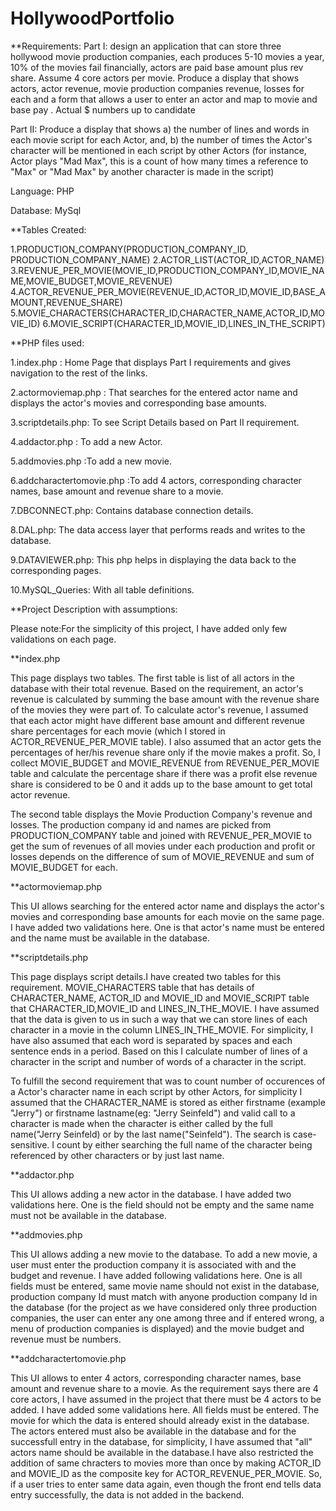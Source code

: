 # HollywoodPortfolio

**Requirements:
Part I: design an application that can store three hollywood movie production companies, each produces 5-10 movies a year, 10% of the movies fail financially, actors are paid base amount plus rev share. Assume 4 core actors per movie. Produce a display that shows actors, actor revenue, movie production companies revenue, losses for each and a form that allows a user to enter an actor and map to movie and base pay . Actual $ numbers up to candidate

Part II: Produce a display that shows a) the number of lines and words in each movie script for each Actor, and,  b) the number of times the Actor's character will be mentioned in each script by other Actors (for instance, Actor plays "Mad Max", this is a count of how many times a reference to "Max" or "Mad Max" by another character is made in the script)

Language: PHP

Database: MySql

**Tables Created: 

1.PRODUCTION_COMPANY(PRODUCTION_COMPANY_ID, PRODUCTION_COMPANY_NAME)
2.ACTOR_LIST(ACTOR_ID,ACTOR_NAME)
3.REVENUE_PER_MOVIE(MOVIE_ID,PRODUCTION_COMPANY_ID,MOVIE_NAME,MOVIE_BUDGET,MOVIE_REVENUE)
4.ACTOR_REVENUE_PER_MOVIE(REVENUE_ID,ACTOR_ID,MOVIE_ID,BASE_AMOUNT,REVENUE_SHARE)
5.MOVIE_CHARACTERS(CHARACTER_ID,CHARACTER_NAME,ACTOR_ID,MOVIE_ID)
6.MOVIE_SCRIPT(CHARACTER_ID,MOVIE_ID,LINES_IN_THE_SCRIPT)

**PHP files used:

1.index.php : Home Page that displays Part I requirements and gives navigation to the rest of the links.

2.actormoviemap.php : That searches for the entered actor name and displays the actor's movies and corresponding base amounts.

3.scriptdetails.php: To see Script Details based on Part II requirement.

4.addactor.php : To add a new Actor.

5.addmovies.php :To add a new movie.

6.addcharactertomovie.php :To add 4 actors, corresponding character names, base amount and revenue share to a movie.

7.DBCONNECT.php: Contains database connection details.

8.DAL.php: The data access layer that performs reads and writes to the database.

9.DATAVIEWER.php: This php helps in displaying the data back to the corresponding pages.

10.MySQL_Queries: With all table definitions.

**Project Description with assumptions:

Please note:For the simplicity of this project, I have added only few validations on each page.

**index.php

This page displays two tables. The first table is list of all actors in the database with their total revenue. Based on the requirement, an actor's revenue is calculated by summing the base amount with the revenue share of the movies they were part of. To calculate actor's revenue, I assumed that each actor might have different base amount and different revenue share percentages for each movie (which I stored in ACTOR_REVENUE_PER_MOVIE table). I also assumed that an actor gets the percentages of her/his revenue share only if the movie makes a profit. So, I collect MOVIE_BUDGET and MOVIE_REVENUE from REVENUE_PER_MOVIE table and calculate the percentage share if there was a profit else revenue share is considered to be 0 and it adds up to the base amount to get total actor revenue.

The second table displays the Movie Production Company's revenue and losses. The production company id and names are picked from PRODUCTION_COMPANY table and joined with REVENUE_PER_MOVIE to get the sum of revenues of all movies under each production and profit or losses depends on the difference of sum of MOVIE_REVENUE and sum of MOVIE_BUDGET for each.

**actormoviemap.php 

This UI allows searching for the entered actor name and displays the actor's movies and corresponding base amounts for each movie on the same page. I have added two validations here. One is that actor's name must be entered and the name must be available in the database.

**scriptdetails.php

This page displays script details.I have created two tables for this requirement. MOVIE_CHARACTERS table that has details of CHARACTER_NAME, ACTOR_ID and MOVIE_ID and MOVIE_SCRIPT table that CHARACTER_ID,MOVIE_ID and LINES_IN_THE_MOVIE. I have assumed that the data is given to us in such a way that we can store lines of each character in a movie in the column LINES_IN_THE_MOVIE. For simplicity, I have also assumed that each word is separated by spaces and each sentence ends in a period. Based on this I calculate number of lines of a character in the script and number of words of a character in the script. 

To fulfill the second requirement that was to count number of occurences of a Actor's character name in each script by other Actors, for simplicity I assumed that the CHARACTER_NAME is stored as either firstname (example "Jerry") or firstname lastname(eg: "Jerry Seinfeld") and valid call to a character is made when the character is either called by the full name("Jerry Seinfeld) or by the last name("Seinfeld"). The search is case-sensitive. I count by either searching the full name of the character being referenced by other characters or by just last name.  

**addactor.php

This UI allows adding a new actor in the database. I have added two validations here. One is the field should not be empty and the same name must not be available in the database.

**addmovies.php

This UI allows adding a new movie to the database. To add a new movie, a user must enter the production company it is associated with and the budget and revenue. I have added following validations here. One is all fields must be entered, same movie name should not exist in the database, production company Id must match with anyone production company Id in the database (for the project as we have considered only three production companies, the user can enter any one among three and if entered wrong, a menu of production companies is displayed) and the movie budget and revenue must be numbers.

**addcharactertomovie.php 

This UI allows to enter 4 actors, corresponding character names, base amount and revenue share to a movie. As the requirement says there are 4 core actors, I have assumed in the project that there must be 4 actors to be added.
I have added some validations here. All fields must be entered. The movie for which the data is entered should already exist in the database. The actors entered must also be available in the database and for the successfull entry in the database, for simplicity, I have assumed that "all" actors name should be available in the database.I have also restricted the addition of same chracters to movies more than once by making ACTOR_ID and MOVIE_ID as the composite key for ACTOR_REVENUE_PER_MOVIE. So, if a user tries to enter same data again, even though the front end tells data entry successfully, the data is not added in the backend.
